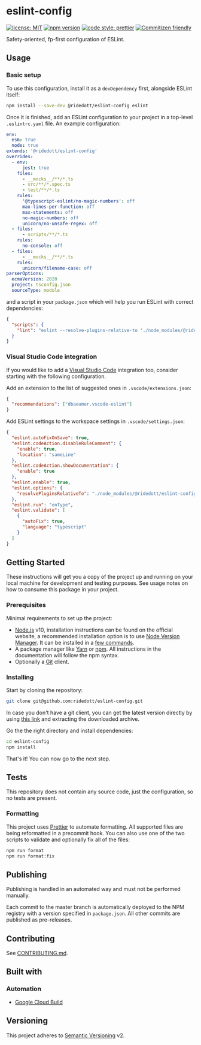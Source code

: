 # eslint-config

[![license: MIT](https://img.shields.io/github/license/ridedott/eslint-config)](https://github.com/ridedott/eslint-config/blob/master/LICENSE)
[![npm version](https://img.shields.io/npm/v/@ridedott/eslint-config)](https://www.npmjs.com/package/@ridedott/eslint-config)
[![code style: prettier](https://img.shields.io/badge/code_style-prettier-ff69b4.svg)](https://github.com/prettier/prettier)
[![Commitizen friendly](https://img.shields.io/badge/commitizen-friendly-brightgreen.svg)](http://commitizen.github.io/cz-cli/)

Safety-oriented, fp-first configuration of ESLint.

## Usage

### Basic setup

To use this configuration, install it as a `devDependency` first, alongside
ESLint itself:

```bash
npm install --save-dev @ridedott/eslint-config eslint
```

Once it is finished, add an ESLint configuration to your project in a top-level
`.eslintrc.yaml` file. An example configuration:

```yaml
env:
  es6: true
  node: true
extends: '@ridedott/eslint-config'
overrides:
  - env:
      jest: true
    files:
      - __mocks__/**/*.ts
      - src/**/*.spec.ts
      - test/**/*.ts
    rules:
      '@typescript-eslint/no-magic-numbers': off
      max-lines-per-function: off
      max-statements: off
      no-magic-numbers: off
      unicorn/no-unsafe-regex: off
  - files:
      - scripts/**/*.ts
    rules:
      no-console: off
  - files:
      - __mocks__/**/*.ts
    rules:
      unicorn/filename-case: off
parserOptions:
  ecmaVersion: 2020
  project: tsconfig.json
  sourceType: module
```

and a script in your `package.json` which will help you run ESLint with correct
dependencies:

```json
{
  "scripts": {
    "lint": "eslint --resolve-plugins-relative-to './node_modules/@ridedott/eslint-config' '**/*.ts'"
  }
}
```

### Visual Studio Code integration

If you would like to add a [Visual Studio Code](https://code.visualstudio.com)
integration too, consider starting with the following configuration.

Add an extension to the list of suggested ones in `.vscode/extensions.json`:

```json
{
  "recommendations": ["dbaeumer.vscode-eslint"]
}
```

Add ESLint settings to the workspace settings in `.vscode/settings.json`:

```json
{
  "eslint.autoFixOnSave": true,
  "eslint.codeAction.disableRuleComment": {
    "enable": true,
    "location": "sameLine"
  },
  "eslint.codeAction.showDocumentation": {
    "enable": true
  },
  "eslint.enable": true,
  "eslint.options": {
    "resolvePluginsRelativeTo": "./node_modules/@ridedott/eslint-config"
  },
  "eslint.run": "onType",
  "eslint.validate": [
    {
      "autoFix": true,
      "language": "typescript"
    }
  ]
}
```

## Getting Started

These instructions will get you a copy of the project up and running on your
local machine for development and testing purposes. See usage notes on how to
consume this package in your project.

### Prerequisites

Minimal requirements to set up the project:

- [Node.js](https://nodejs.org/en) v10, installation instructions can be found
  on the official website, a recommended installation option is to use
  [Node Version Manager](https://github.com/creationix/nvm#readme). It can be
  installed in a
  [few commands](https://nodejs.org/en/download/package-manager/#nvm).
- A package manager like [Yarn](https://yarnpkg.com) or
  [npm](https://www.npmjs.com). All instructions in the documentation will
  follow the npm syntax.
- Optionally a [Git](https://git-scm.com) client.

### Installing

Start by cloning the repository:

```bash
git clone git@github.com:ridedott/eslint-config.git
```

In case you don't have a git client, you can get the latest version directly by
using [this link](https://github.com/ridedott/eslint-config/archive/master.zip)
and extracting the downloaded archive.

Go the the right directory and install dependencies:

```bash
cd eslint-config
npm install
```

That's it! You can now go to the next step.

## Tests

This repository does not contain any source code, just the configuration, so no
tests are present.

### Formatting

This project uses [Prettier](https://prettier.io) to automate formatting. All
supported files are being reformatted in a precommit hook. You can also use one
of the two scripts to validate and optionally fix all of the files:

```bash
npm run format
npm run format:fix
```

## Publishing

Publishing is handled in an automated way and must not be performed manually.

Each commit to the master branch is automatically deployed to the NPM registry
with a version specified in `package.json`. All other commits are published as
pre-releases.

## Contributing

See [CONTRIBUTING.md](./CONTRIBUTING.md).

## Built with

### Automation

- [Google Cloud Build](https://cloud.google.com/cloud-build/)

## Versioning

This project adheres to [Semantic Versioning](http://semver.org) v2.
